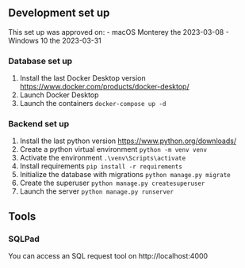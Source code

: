 ## Development set up

This set up was approved on:
    - macOS Monterey the 2023-03-08
    - Windows 10 the 2023-03-31

### Database set up
1. Install the last Docker Desktop version
https://www.docker.com/products/docker-desktop/
2. Launch Docker Desktop
3. Launch the containers
`docker-compose up -d`

### Backend set up
1. Install the last python version
https://www.python.org/downloads/
2. Create a python virtual environment
`python -m venv venv`
3. Activate the environment
`.\venv\Scripts\activate`
4. Install requirements
`pip install -r requirements`
5. Initialize the database with migrations
`python manage.py migrate`
5. Create the superuser
`python manage.py createsuperuser`
5. Launch the server
`python manage.py runserver `

## Tools

### SQLPad

You can access an SQL request tool on http://localhost:4000 
